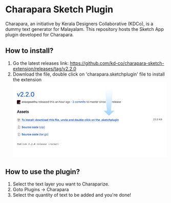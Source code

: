 # Charapara Sketch Plugin

Charapara, an initiative by Kerala Designers Collaborative (KDCo), is a dummy text generator for Malayalam. This repository hosts the Sketch App plugin developed for Charapara.

## How to install?
1. Go the latest releases link: https://github.com/kd-co/charapara-sketch-extension/releases/tag/v2.2.0
2. Download the file, double click on 'charapara.sketchplugin' file to install the extension
![alt text](https://raw.githubusercontent.com/kd-co/charapara-sketch-extension/master/assets/release.png "")

## How to use the plugin?
1. Select the text layer you want to Charaparize.
2. Goto Plugins -> Charapara
3. Select the quantity of text to be added and you're done!
